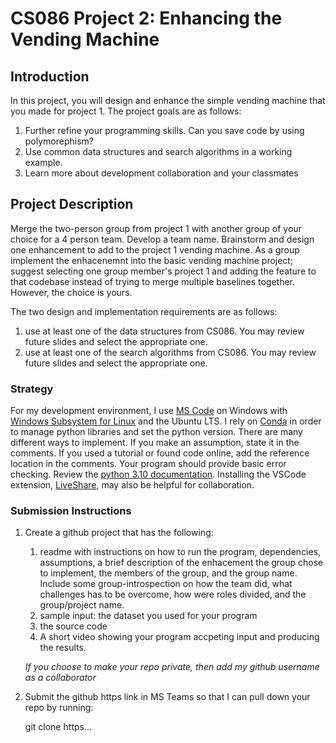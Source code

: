 # CS086 Project 2: Enhancing the Vending Machine
## Introduction
In this project, you will design and enhance the simple vending machine that you made for project 1.  The project goals are as follows:  
1. Further refine your programming skills.  Can you save code by using polymorephism?  
2. Use common data structures and search algorithms in a working example.  
3. Learn more about development collaboration and your classmates

## Project Description
Merge the two-person group from project 1 with another group of your choice for a 4 person team.  Develop a team name.  Brainstorm and design one enhancement to add to the project 1 vending machine.  As a group implement the enhacenemnt into the basic vending machine project; suggest selecting one group member's project 1 and adding the feature to that codebase instead of trying to merge multiple baselines together.  However, the choice is yours.  

The two design and implementation requirements are as follows:  
1. use at least one of the data structures from CS086.  You may review future slides and select the appropriate one.  
2. use at least one of the search algorithms from CS086. You may review future slides and select the appropriate one.


### Strategy
For my development environment, I use [MS Code](https://code.visualstudio.com/) on Windows with [Windows Subsystem for Linux](https://docs.microsoft.com/en-us/windows/wsl/install) and the Ubuntu LTS.  I rely on [Conda](https://docs.conda.io/projects/conda/en/latest/user-guide/index.html) in order to manage python libraries and set the python version.  There are many different ways to implement.  If you make an assumption, state it in the comments.  If you used a tutorial or found code online, add the reference location in the comments. Your program should provide basic error checking.  Review the [python 3.10 documentation](https://docs.python.org/3.10/). Installing the VSCode extension, [LiveShare](https://marketplace.visualstudio.com/items?itemName=MS-vsliveshare.vsliveshare-pack), may also be helpful for collaboration.

### Submission Instructions
1. Create a github project that has the following:  
    1. readme with instructions on how to run the program, dependencies, assumptions, a brief description of the enhacement the group chose to implement, the members of the group, and the group name.  Include some group-introspection on how the team did, what challenges has to be overcome, how were roles divided, and the group/project name.
    2. sample input: the dataset you used for your program
    3. the source code  
    4. A short video showing your program accpeting input and producing the results. 

    _If you choose to make your repo private, then add my github username as a collaborator_

2. Submit the github https link in MS Teams so that I can pull down your repo by running:   

    git clone https...  

